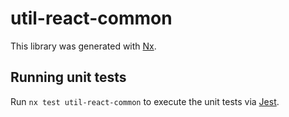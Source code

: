# util-react-common

This library was generated with [Nx](https://nx.dev).

## Running unit tests

Run `nx test util-react-common` to execute the unit tests via [Jest](https://jestjs.io).
